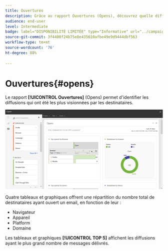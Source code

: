 ```yaml
---
title: Ouvertures
description: Grâce au rapport Ouvertures (Opens), découvrez quelle diffusion a été la plus visualisée en fonction de différents critères.
audience: end-user
level: Intermediate
badge: label="DISPONIBILITÉ LIMITÉE" type="Informative" url="../campaign-standard-migration-home.md" tooltip="Limité aux utilisateurs migrés Campaign Standard"
source-git-commit: 3f4400f24b75e8e435610afbe49e9d9444dbf563
workflow-type: tm+mt
source-wordcount: '76'
ht-degree: 88%

---
```


# Ouvertures{#opens}

Le rapport **[!UICONTROL Ouvertures]** (Opens) permet d&#39;identifier les diffusions qui ont été les plus visionnées par les destinataires.

![](assets/delivery_reports_opens.png)

Quatre tableaux et graphiques offrent une répartition du nombre total de destinataires ayant ouvert un email, en fonction de leur :

* Navigateur
* Appareil
* Platform
* Domaine

Les tableaux et graphiques **[!UICONTROL TOP 5]** affichent les diffusions ayant le plus grand nombre de messages délivrés.
